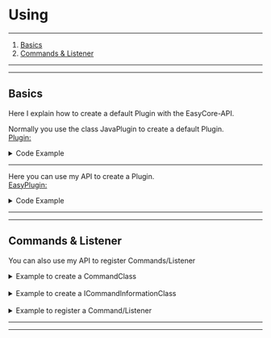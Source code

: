 # Using
<hr />

1. [Basics](#basics)
1. [Commands & Listener](#commands--listener)
<hr />
<hr />

## Basics
Here I explain how to create a default Plugin with the EasyCore-API.

Normally you use the class JavaPlugin to create a default Plugin.<br />
<u>Plugin:</u>
<details>
    <summary>Code Example</summary>

```java
import net.md_5.bungee.api.ProxyServer;
import net.md_5.bungee.api.chat.TextComponent;

public class MyPlugin extends JavaPlugin {
    @Override
    public void onEnable() {
        System.out.println("Plugin enabled");
        // or
        ProxyServer.getInstance().getConsole().sendMessage(new TextComponent("Plugin enabled"));
    }

    @Override
    public void onDisable() {
        System.out.println("Plugin disabled");
        // or
        ProxyServer.getInstance().getConsole().sendMessage(new TextComponent("Plugin disabled"));
    }
}
```
</details>
<hr />

Here you can use my API to create a Plugin.</br >
<u>EasyPlugin:</u>
<details>
    <summary>Code Example</summary>

```java
import de.feelix.easycore.EasyPlugin;

public class MyPlugin extends EasyPlugin {
    @Override
    public void onLoad() {
    }

    @Override
    public void onEnable() {

    }

    @Override
    public void onDisable() {

    }

    @Override
    public void initCommands() {

    }

    @Override
    public void initListeners() {

    }

    @Override
    public void initUtils() {

    }

    @Override
    public void initConfigs() {

    }
}
```
</details>
<hr />
<hr />

## Commands & Listener

You can also use my API to register Commands/Listener

<details>
<summary>Example to create a CommandClass</summary>

```java
import de.feelix.easycore.commands.abstracts.CommandExecutor;
import de.feelix.easycore.commands.interfaces.ICommandInformation;
import net.md_5.bungee.api.CommandSender;
import org.jetbrains.annotations.NotNull;

public class MyCommand extends CommandExecutor {
    public MyCommand(@NotNull ICommandInformation information) {
        super(information);
    }

    @Override
    public void execute(CommandSender commandSender, String[] strings) {
        // Your Code
    }
}
```
</details>
<br />

<details>
<summary>Example to create a ICommandInformationClass</summary>

```java
import de.feelix.easycore.commands.interfaces.ICommandInformation;
import org.jetbrains.annotations.NotNull;
import org.jetbrains.annotations.Nullable;

import java.util.Arrays;
import java.util.List;

public class MyCommandInformation implements ICommandInformation {
    @Override
    public @NotNull String getCommandName() {
        return "mycommand";
    }

    @Override
    public @Nullable String getCommandPermission() {
        return "my.command.permission.which.can.be.null";
    }

    @Override
    public @Nullable List<String> getCommandAliases() {
        return Arrays.asList("aliases", "also", "can", "be", "null");
    }
} 
```
</details>
<br />

<details>
<summary>Example to register a Command/Listener</summary>

```java
import de.feelix.easycore.EasyPlugin;
import de.feelix.easycore.commands.abstracts.CommandExecutor;
import de.feelix.easycore.commands.interfaces.ICommandInformation;
import de.feelix.easycore.exceptions.RegisterCommandException;
import de.feelix.easycore.utils.Register;
import jdk.Exported;
import net.md_5.bungee.api.CommandSender;
import net.md_5.bungee.api.chat.TextComponent;
import net.md_5.bungee.api.event.LoginEvent;
import net.md_5.bungee.api.plugin.Listener;
import net.md_5.bungee.event.EventHandler;
import org.jetbrains.annotations.NotNull;
import org.jetbrains.annotations.Nullable;

import java.util.List;

public class MyMainClass extends EasyPlugin {

    // .....


    @Override
    public void onEnable() {
        initListener();
        initCommands();

        // You can also create a Register object in initUtils()
    }

    @Override
    public void initListener() {
        Register register = new Register(this);

        register.registerListener(new MyListener());
    }

    @Override
    public void initCommands() {
        Register register = new Register(this);
        try {
            register.registerCommand(new MyCommand(new MyCommandInformation()));
        } catch (RegisterCommandException e) {
            // Will be thrown, if the Command is not registered in the plugin.yml
            e.printStackTrace();
        }
    }

    // .....
}

// CommandClass
public class MyCommand extends CommandExecutor {
    public MyCommand(@NotNull ICommandInformation information) {
        super(information);
    }

    @Override
    public void execute(CommandSender commandSender, String[] strings) {
        // Your Code
    }
}

// CommandInformation
public class MyCommandInformation implements ICommandInformation {
    @Override
    public @NotNull String getCommandName() {
        return "mycommand";
    }

    @Override
    public @Nullable String getCommandPermission() {
        return "my.command.permission.which.can.be.null";
    }

    @Override
    public @Nullable List<String> getCommandAliases() {
        return Arrays.asList("aliases", "also", "can", "be", "null");
    }
}

// Listener
public class MyListener implements Listener {
    @EventHandler
    public void onLogin(LoginEvent event) {
        // I don't know what event.getConnection() returns xD
        MyMainClass.console.sendMessage(new TextComponent(event.getConnection().getName()));
    }
}

```
</details>

<hr />
<hr />